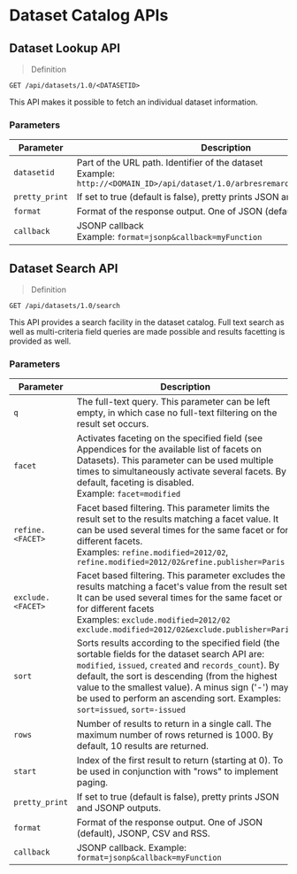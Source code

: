 # Dataset Catalog APIs

## Dataset Lookup API

> Definition

```http
GET /api/datasets/1.0/<DATASETID>
```

This API makes it possible to fetch an individual dataset information.

### Parameters

Parameter | Description
--------- | -----------
`datasetid` | Part of the URL path. Identifier of the dataset <br> Example: `http://<DOMAIN_ID>/api/dataset/1.0/arbresremarquablesparis2011?...`
`pretty_print` | If set to true (default is false), pretty prints JSON and JSONP outputs
`format` | Format of the response output. One of JSON (default) and JSONP
`callback` | JSONP callback <br> Example: `format=jsonp&callback=myFunction`

## Dataset Search API

> Definition

```http
GET /api/datasets/1.0/search
```

This API provides a search facility in the dataset catalog. Full text search as well as multi-criteria field queries
are made possible and results facetting is provided as well.

### Parameters

Parameter | Description
--------- | -----------
`q` | The full-text query. This parameter can be left empty, in which case no full-text filtering on the result set occurs.
`facet` | Activates faceting on the specified field (see Appendices for the available list of facets on Datasets). This parameter can be used multiple times to simultaneously activate several facets. By default, faceting is disabled. <br> Example: `facet=modified`
`refine.<FACET>` | Facet based filtering. This parameter limits the result set to the results matching a facet value. It can be used several times for the same facet or for different facets. <br>Examples: `refine.modified=2012/02`, `refine.modified=2012/02&refine.publisher=Paris`
`exclude.<FACET>` | Facet based filtering. This parameter excludes the results matching a facet's value from the result set. It can be used several times for the same facet or for different facets <br> Examples: `exclude.modified=2012/02` `exclude.modified=2012/02&exclude.publisher=Paris`
`sort` | Sorts results according to the specified field (the sortable fields for the dataset search API are: `modified`, `issued`, `created` and `records_count`). By default, the sort is descending (from the highest value to the smallest value). A minus sign ('-') may be used to perform an ascending sort. Examples: `sort=issued`, `sort=-issued`
`rows` | Number of results to return in a single call. The maximum number of rows returned is 1000. By default, 10 results are returned.
`start` | Index of the first result to return (starting at 0). To be used in conjunction with "rows" to implement paging.
`pretty_print` | If set to true (default is false), pretty prints JSON and JSONP outputs.
`format` | Format of the response output. One of JSON (default), JSONP, CSV and RSS.
`callback` | JSONP callback. Example: `format=jsonp&callback=myFunction`
